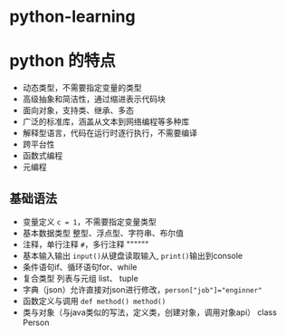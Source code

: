 # python-learning
# python 的特点
* 动态类型，不需要指定变量的类型
* 高级抽象和简洁性，通过缩进表示代码块
* 面向对象，支持类、继承、多态
* 广泛的标准库，涵盖从文本到网络编程等多种库
* 解释型语言，代码在运行时逐行执行，不需要编译
* 跨平台性 
* 函数式编程
* 元编程

## 基础语法

* 变量定义 `c = 1`，不需要指定变量类型
* 基本数据类型 整型、浮点型、字符串、布尔值
* 注释，单行注释 `#`，多行注释 """"""
* 基本输入输出 `input()`从键盘读取输入, `print()`输出到console
* 条件语句if、循环语句for、while
* 复合类型 列表与元组 list、 tuple
* 字典（json）允许直接对json进行修改，`person["job"]="enginner"`
* 函数定义与调用 `def method() method()`
* 类与对象（与java类似的写法，定义类，创建对象，调用对象api） class Person 

